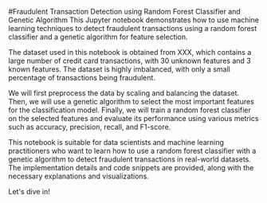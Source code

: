#Fraudulent Transaction Detection using Random Forest Classifier and Genetic Algorithm
This Jupyter notebook demonstrates how to use machine learning techniques to detect fraudulent transactions using a random forest classifier and a genetic algorithm for feature selection.

The dataset used in this notebook is obtained from XXX, which contains a large number of credit card transactions, with 30 unknown features and 3 known features. The dataset is highly imbalanced, with only a small percentage of transactions being fraudulent.

We will first preprocess the data by scaling and balancing the dataset. Then, we will use a genetic algorithm to select the most important features for the classification model. Finally, we will train a random forest classifier on the selected features and evaluate its performance using various metrics such as accuracy, precision, recall, and F1-score.

This notebook is suitable for data scientists and machine learning practitioners who want to learn how to use a random forest classifier with a genetic algorithm to detect fraudulent transactions in real-world datasets. The implementation details and code snippets are provided, along with the necessary explanations and visualizations.

Let's dive in!
